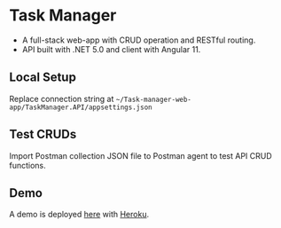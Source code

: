 # Task Manager

* A full-stack web-app with CRUD operation and RESTful routing.
* API built with .NET 5.0 and client with Angular 11.

## Local Setup

Replace connection string at `~/Task-manager-web-app/TaskManager.API/appsettings.json`

## Test CRUDs

Import Postman collection JSON file to Postman agent to test API CRUD functions.

## Demo

A demo is deployed [here](https://mini-task-manager-net.herokuapp.com/) with [Heroku](http://heroku.com/).